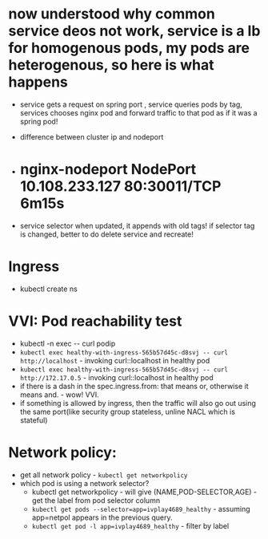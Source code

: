# now understood why common service deos not work, service is a lb for homogenous pods, my pods are heterogenous, so here is what happens
- service gets a request on spring port , service queries pods by tag, services chooses nginx pod and forward traffic to that pod as if it was a spring pod! 

- difference between cluster ip and nodeport
- # nginx-nodeport   NodePort    10.108.233.127   <none>        80:30011/TCP   6m15s
- service selector when updated, it appends with old tags! if selector tag is changed, better to do delete service and recreate!

# Ingress
- kubectl create ns 

# VVI: Pod reachability test
- kubectl -n <NAMESPACE> exec <PODNAME> -- curl podip
- `kubectl exec healthy-with-ingress-565b57d45c-d8svj -- curl http://localhost` - invoking curl::localhost in healthy pod
- `kubectl exec healthy-with-ingress-565b57d45c-d8svj -- curl http://172.17.0.5` - invoking curl::localhost in healthy pod
- if there is a dash in the spec.ingress.from:  that means or, otherwise it means and. - wow! VVI.
- if something is allowed by ingress, then the traffic will also go out using the same port(like security group stateless, unline NACL which is stateful)

# Network policy:
- get all network policy - `kubectl get networkpolicy`
- which pod is using a network selector?
    - kubectl get networkpolicy - will give (NAME,POD-SELECTOR,AGE) - get the label from pod selector column
    - `kubectl get pods --selector=app=ivplay4689_healthy` - assuming app=netpol appears in the previous query.
    - `kubectl get pod -l app=ivplay4689_healthy` - filter by label